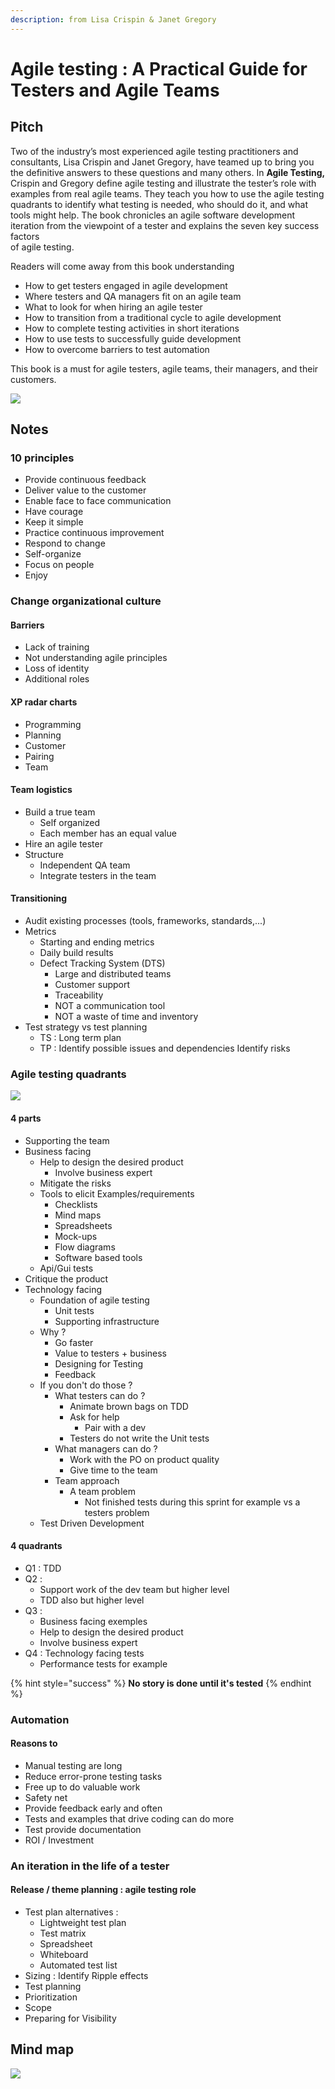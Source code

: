 ```yaml
---
description: from Lisa Crispin & Janet Gregory
---
```


# Agile testing : A Practical Guide for Testers and Agile Teams

## Pitch

Two of the industry’s most experienced agile testing practitioners and consultants, Lisa Crispin and Janet Gregory, have teamed up to bring you the definitive answers to these questions and many others. In **Agile Testing,** Crispin and Gregory define agile testing and illustrate the tester’s role with examples from real agile teams. They teach you how to use the agile testing quadrants to identify what testing is needed, who should do it, and what tools might help. The book chronicles an agile software development iteration from the viewpoint of a tester and explains the seven key success factors  
of agile testing.  
  
Readers will come away from this book understanding

* How to get testers engaged in agile development
* Where testers and QA managers fit on an agile team
* What to look for when hiring an agile tester
* How to transition from a traditional cycle to agile development
* How to complete testing activities in short iterations
* How to use tests to successfully guide development
* How to overcome barriers to test automation

This book is a must for agile testers, agile teams, their managers, and their customers.

![](../../../.gitbook/assets/image%20%28109%29.png)

## Notes

### 10 principles

* Provide continuous feedback
* Deliver value to the customer
* Enable face to face communication
* Have courage
* Keep it simple
* Practice continuous improvement
* Respond to change
* Self-organize
* Focus on people
* Enjoy

### Change organizational culture 

#### Barriers

* Lack of training
* Not understanding agile principles
* Loss of identity
* Additional roles

#### XP radar charts

* Programming
* Planning
* Customer
* Pairing
* Team

#### Team logistics 

* Build a true team
  * Self organized
  * Each member has an equal value
* Hire an agile tester
* Structure
  * Independent QA team
  * Integrate testers in the team

#### Transitioning 

* Audit existing processes \(tools, frameworks, standards,...\)
* Metrics
  * Starting and ending metrics
  * Daily build results
  * Defect Tracking System \(DTS\)
    * Large and distributed teams
    * Customer support
    * Traceability
    * NOT a communication tool
    * NOT a waste of time and inventory
* Test strategy vs test planning 
  * TS : Long term plan 
  * TP : Identify possible issues and dependencies Identify risks

### Agile testing quadrants

![](../../../.gitbook/assets/image%20%28106%29.png)

#### 4 parts

* Supporting the team
* Business facing
  * Help to design the desired product
    * Involve business expert 
  * Mitigate the risks
  * Tools to elicit Examples/requirements
    * Checklists
    * Mind maps
    * Spreadsheets 
    * Mock-ups
    * Flow diagrams
    * Software based tools 
  * Api/Gui tests
* Critique the product
* Technology facing
  * Foundation of agile testing
    * Unit tests
    * Supporting infrastructure 
  * Why ? 
    * Go faster
    * Value to testers + business
    * Designing for Testing
    * Feedback
  * If you don't do those ?
    * What testers can do ?
      * Animate brown bags on TDD 
      * Ask for help
        * Pair with a dev
      * Testers do not write the Unit tests
    * What managers can do ?
      * Work with the PO on product quality 
      * Give time to the team 
    * Team approach
      * A team problem
        * Not finished tests during this sprint for example vs a testers problem
  * Test Driven Development

#### 4 quadrants

* Q1 : TDD
* Q2 : 
  * Support work of the dev team but higher level 
  * TDD also but higher level
* Q3 :
  * Business facing exemples
  * Help to design the desired product 
  * Involve business expert 
* Q4 : Technology facing tests
  * Performance tests for example

{% hint style="success" %}
**No story is done until it's tested**
{% endhint %}

### Automation

#### Reasons to

* Manual testing are long
* Reduce error-prone testing tasks
* Free up to do valuable work
* Safety net
* Provide feedback early and often
* Tests and examples that drive coding can do more
* Test provide documentation
* ROI / Investment

### An iteration in the life of a tester

#### Release / theme planning : agile testing role

* Test plan alternatives :
  * Lightweight test plan
  * Test matrix
  * Spreadsheet
  * Whiteboard
  * Automated test list
* Sizing : Identify Ripple effects
* Test planning
* Prioritization
* Scope
* Preparing for Visibility

## Mind map

![](../../../.gitbook/assets/image%20%2837%29.png)


